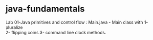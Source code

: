 # java-fundamentals
Lab 01-Java primitives and control flow :
 Main.java - Main class with 
  1- pluralize  
  2- flipping coins
  3- command line clock methods.